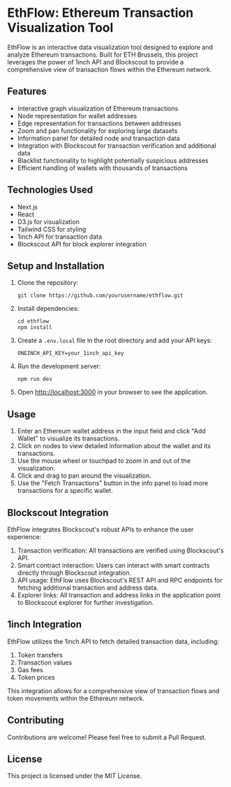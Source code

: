 # EthFlow: Ethereum Transaction Visualization Tool

EthFlow is an interactive data visualization tool designed to explore and analyze Ethereum transactions. Built for ETH Brussels, this project leverages the power of 1inch API and Blockscout to provide a comprehensive view of transaction flows within the Ethereum network.

## Features

- Interactive graph visualization of Ethereum transactions
- Node representation for wallet addresses
- Edge representation for transactions between addresses
- Zoom and pan functionality for exploring large datasets
- Information panel for detailed node and transaction data
- Integration with Blockscout for transaction verification and additional data
- Blacklist functionality to highlight potentially suspicious addresses
- Efficient handling of wallets with thousands of transactions

## Technologies Used

- Next.js
- React
- D3.js for visualization
- Tailwind CSS for styling
- 1inch API for transaction data
- Blockscout API for block explorer integration

## Setup and Installation

1. Clone the repository:
   ```
   git clone https://github.com/yourusername/ethflow.git
   ```

2. Install dependencies:
   ```
   cd ethflow
   npm install
   ```

3. Create a `.env.local` file in the root directory and add your API keys:
   ```
   ONEINCH_API_KEY=your_1inch_api_key
   ```

4. Run the development server:
   ```
   npm run dev
   ```

5. Open [http://localhost:3000](http://localhost:3000) in your browser to see the application.

## Usage

1. Enter an Ethereum wallet address in the input field and click "Add Wallet" to visualize its transactions.
2. Click on nodes to view detailed information about the wallet and its transactions.
3. Use the mouse wheel or touchpad to zoom in and out of the visualization.
4. Click and drag to pan around the visualization.
5. Use the "Fetch Transactions" button in the info panel to load more transactions for a specific wallet.

## Blockscout Integration

EthFlow integrates Blockscout's robust APIs to enhance the user experience:

1. Transaction verification: All transactions are verified using Blockscout's API.
2. Smart contract interaction: Users can interact with smart contracts directly through Blockscout integration.
3. API usage: EthFlow uses Blockscout's REST API and RPC endpoints for fetching additional transaction and address data.
4. Explorer links: All transaction and address links in the application point to Blockscout explorer for further investigation.

## 1inch Integration

EthFlow utilizes the 1inch API to fetch detailed transaction data, including:

1. Token transfers
2. Transaction values
3. Gas fees
4. Token prices

This integration allows for a comprehensive view of transaction flows and token movements within the Ethereum network.

## Contributing

Contributions are welcome! Please feel free to submit a Pull Request.

## License

This project is licensed under the MIT License.